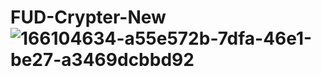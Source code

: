 # FUD-Crypter-New![166104634-a55e572b-7dfa-46e1-be27-a3469dcbbd92](https://user-images.githubusercontent.com/81780510/170805873-a7f9a78c-66f3-471c-9939-ea7f33e1ead1.png)

